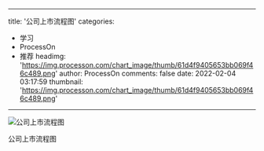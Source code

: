 
---
title: '公司上市流程图'
categories: 
 - 学习
 - ProcessOn
 - 推荐
headimg: 'https://img.processon.com/chart_image/thumb/61d4f9405653bb069f46c489.png'
author: ProcessOn
comments: false
date: 2022-02-04 03:17:59
thumbnail: 'https://img.processon.com/chart_image/thumb/61d4f9405653bb069f46c489.png'
---

<div>   
<img class="thumb" alt="公司上市流程图" src="https://img.processon.com/chart_image/thumb/61d4f9405653bb069f46c489.png" referrerpolicy="no-referrer">
<p>公司上市流程图</p>  
</div>
            